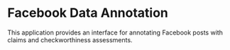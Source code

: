 # Facebook Data Annotation

This application provides an interface for annotating Facebook posts with claims and checkworthiness assessments.
